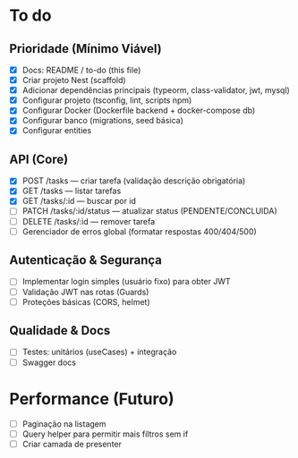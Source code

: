 # To do

## Prioridade (Mínimo Viável)

- [x] Docs: README / to-do (this file)
- [x] Criar projeto Nest (scaffold)
- [x] Adicionar dependências principais (typeorm, class-validator, jwt, mysql)
- [x] Configurar projeto (tsconfig, lint, scripts npm)
- [x] Configurar Docker (Dockerfile backend + docker-compose db)
- [x] Configurar banco (migrations, seed básica)
- [x] Configurar entities

## API (Core)

- [x] POST /tasks — criar tarefa (validação descrição obrigatória)
- [x] GET /tasks — listar tarefas
- [x] GET /tasks/:id — buscar por id
- [ ] PATCH /tasks/:id/status — atualizar status (PENDENTE/CONCLUIDA)
- [ ] DELETE /tasks/:id — remover tarefa
- [ ] Gerenciador de erros global (formatar respostas 400/404/500)

## Autenticação & Segurança

- [ ] Implementar login simples (usuário fixo) para obter JWT
- [ ] Validação JWT nas rotas (Guards)
- [ ] Proteções básicas (CORS, helmet)

## Qualidade & Docs

- [ ] Testes: unitários (useCases) + integração
- [ ] Swagger docs

# Performance (Futuro)

- [ ] Paginação na listagem
- [ ] Query helper para permitir mais filtros sem if
- [ ] Criar camada de presenter

